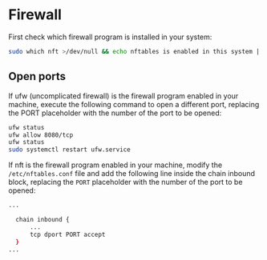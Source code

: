 # Firewall

First check which firewall program is installed in your system:

```sh
sudo which nft >/dev/null && echo nftables is enabled in this system || echo ufw is enabled in this system
```

## Open ports

If ufw (uncomplicated firewall) is the firewall program enabled in your machine, execute the following command to open a different port, replacing the PORT placeholder with the number of the port to be opened:

```sh
ufw status
ufw allow 8080/tcp
ufw status
sudo systemctl restart ufw.service
```

If nft is the firewall program enabled in your machine, modify the ```/etc/nftables.conf``` file and add the following line inside the chain inbound block, replacing the ```PORT``` placeholder with the number of the port to be opened:

```sh
...

  chain inbound {
      ...
      tcp dport PORT accept
  }
...
```